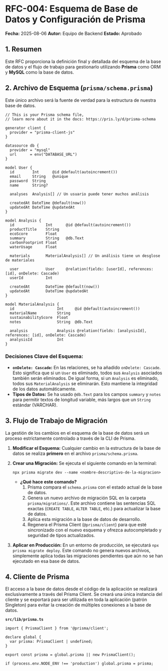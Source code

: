 # RFC-004: Esquema de Base de Datos y Configuración de Prisma

**Fecha:** 2025-08-06 **Autor:** Equipo de Backend **Estado:** Aprobado

## 1. Resumen

Este RFC proporciona la definición final y detallada del esquema de la base de datos y el flujo de trabajo para gestionarlo utilizando **Prisma** como ORM y **MySQL** como la base de datos.

## 2. Archivo de Esquema (`prisma/schema.prisma`)

Este único archivo será la fuente de verdad para la estructura de nuestra base de datos.

```
// This is your Prisma schema file,
// learn more about it in the docs: https://pris.ly/d/prisma-schema

generator client {
  provider = "prisma-client-js"
}

datasource db {
  provider = "mysql"
  url      = env("DATABASE_URL")
}

model User {
  id        Int      @id @default(autoincrement())
  email     String   @unique
  password  String
  name      String?

  analyses  Analysis[] // Un usuario puede tener muchos análisis

  createdAt DateTime @default(now())
  updatedAt DateTime @updatedAt
}

model Analysis {
  id              Int      @id @default(autoincrement())
  productTitle    String
  ecoScore        Float
  summary         String   @db.Text
  carbonFootprint Float
  waterUsage      Float

  materials       MaterialAnalysis[] // Un análisis tiene un desglose de materiales

  user            User     @relation(fields: [userId], references: [id], onDelete: Cascade)
  userId          Int

  createdAt       DateTime @default(now())
  updatedAt       DateTime @updatedAt
}

model MaterialAnalysis {
  id                   Int     @id @default(autoincrement())
  materialName         String
  sustainabilityScore  Float
  notes                String  @db.Text

  analysis             Analysis @relation(fields: [analysisId], references: [id], onDelete: Cascade)
  analysisId           Int
}
```

### Decisiones Clave del Esquema:

- **`onDelete: Cascade`:** En las relaciones, se ha añadido `onDelete: Cascade`. Esto significa que si un `User` es eliminado, todos sus `Analysis` asociados también serán eliminados. De igual forma, si un `Analysis` es eliminado, todos sus `MaterialAnalysis` se eliminarán. Esto mantiene la integridad de los datos automáticamente.
- **Tipos de Datos:** Se ha usado `@db.Text` para los campos `summary` y `notes` para permitir textos de longitud variable, más largos que un `String` estándar (VARCHAR).

## 3. Flujo de Trabajo de Migración

La gestión de los cambios en el esquema de la base de datos será un proceso estrictamente controlado a través de la CLI de Prisma.

1. **Modificar el Esquema:** Cualquier cambio en la estructura de la base de datos se realiza **primero** en el archivo `prisma/schema.prisma`.

2. **Crear una Migración:** Se ejecuta el siguiente comando en la terminal:

   ```
   npx prisma migrate dev --name <nombre-descriptivo-de-la-migracion>
   ```

   - **¿Qué hace este comando?**
     1. Prisma compara el `schema.prisma` con el estado actual de la base de datos.
     2. Genera un nuevo archivo de migración SQL en la carpeta `prisma/migrations/`. Este archivo contiene las sentencias SQL exactas (`CREATE TABLE`, `ALTER TABLE`, etc.) para actualizar la base de datos.
     3. Aplica esta migración a la base de datos de desarrollo.
     4. Regenera el Prisma Client (`@prisma/client`) para que esté sincronizado con el nuevo esquema y ofrezca autocompletado y seguridad de tipos actualizados.

3. **Aplicar en Producción:** En un entorno de producción, se ejecutará `npx prisma migrate deploy`. Este comando no genera nuevos archivos, simplemente aplica todas las migraciones pendientes que aún no se han ejecutado en esa base de datos.

## 4. Cliente de Prisma

El acceso a la base de datos desde el código de la aplicación se realizará exclusivamente a través del Prisma Client. Se creará una única instancia del cliente y se exportará para ser utilizada en toda la aplicación (patrón Singleton) para evitar la creación de múltiples conexiones a la base de datos.

**`src/lib/prisma.ts`**

```
import { PrismaClient } from '@prisma/client';

declare global {
  var prisma: PrismaClient | undefined;
}

export const prisma = global.prisma || new PrismaClient();

if (process.env.NODE_ENV !== 'production') global.prisma = prisma;
```